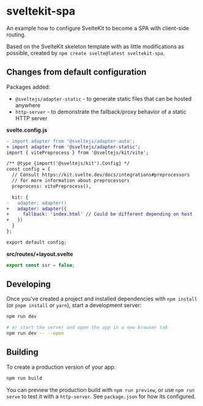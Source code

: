 # sveltekit-spa

An example how to configure SvelteKit to become a SPA with client-side routing.

Based on the SvelteKit skeleton template with as little modifications as possible, created by `npm create svelte@latest sveltekit-spa`.

## Changes from default configuration

Packages added:

- `@sveltejs/adapter-static` - to generate static files that can be hosted anywhere
- `http-server` - to demonstrate the fallback/proxy behavior of a static HTTP server

**svelte.config.js**

```diff
- import adapter from '@sveltejs/adapter-auto';
+ import adapter from '@sveltejs/adapter-static';
import { vitePreprocess } from '@sveltejs/kit/vite';

/** @type {import('@sveltejs/kit').Config} */
const config = {
  // Consult https://kit.svelte.dev/docs/integrations#preprocessors
  // for more information about preprocessors
  preprocess: vitePreprocess(),

  kit: {
-   adapter: adapter()
+   adapter: adapter({
+     fallback: 'index.html' // Could be different depending on host
+   })
  }
};

export default config;
```

**src/routes/+layout.svelte**

```ts
export const ssr = false;
```

## Developing

Once you've created a project and installed dependencies with `npm install` (or `pnpm install` or `yarn`), start a development server:

```bash
npm run dev

# or start the server and open the app in a new browser tab
npm run dev -- --open
```

## Building

To create a production version of your app:

```bash
npm run build
```

You can preview the production build with `npm run preview`, or use `npm run serve` to test it with a `http-server`. See `package.json` for how its configured.
